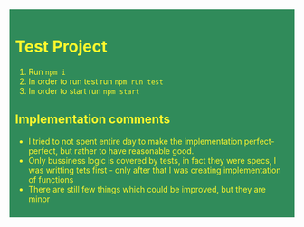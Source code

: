
<div style="background: #308b5a; padding: 10px; color: #fef72d">

# Test Project
1. Run `npm i`
2. In order to run test run `npm run test`
3. In order to start run `npm start`

## Implementation comments
* I tried to not spent entire day to make the implementation perfect-perfect, but rather to have reasonable good.
* Only bussiness logic is covered by tests, in fact they were specs, I was writting tets first - only after that I was creating implementation of functions
* There are still few things which could be improved, but they are minor
